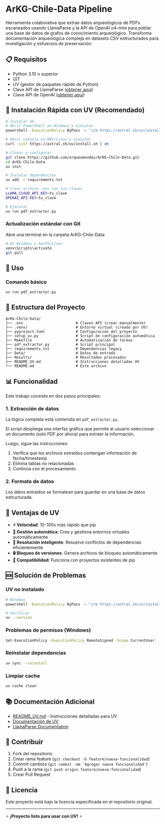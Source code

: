 # ArKG-Chile-Data Pipeline

Herramienta colaborativa que extrae datos arqueológicos de PDFs escaneados usando LlamaParse y la API de OpenAI o4-mini para poblar una base de datos de grafos de conocimiento arqueológico. Transforma documentación arqueológica compleja en datasets CSV estructurados para investigación y esfuerzos de preservación.

## 📋 Requisitos

- Python 3.10 o superior  
- GIT
- UV (gestor de paquetes rápido de Python)
- Clave API de LlamaParse ([obtener aquí](https://cloud.llamaindex.ai/))
- Clave API de OpenAI ([obtener aquí](https://platform.openai.com/api-keys))

## 🚀 Instalación Rápida con UV (Recomendado)

```bash
# Instalar UV
# Abrir PowerShell en Windows y ejecutar
powershell -ExecutionPolicy ByPass -c "irm https://astral.sh/uv/install.ps1 | iex"

# Abrir consola en MAC/Linux y ejecutar
curl -LsSf https://astral.sh/uv/install.sh | sh

# Clonar y configurar
git clone https://github.com/arqueomendez/ArKG-Chile-Data.git
cd ArKG-Chile-Data
uv init

# Instalar dependencias
uv add -r requirements.txt

# Crear archivo .env con tus claves
LLAMA_CLOUD_API_KEY=tu_clave
OPENAI_API_KEY=tu_clave

# Ejecutar
uv run pdf_extractor.py
```

### Actualización estándar con Git
Abre una terminal en la carpeta ArKG-Chile-Data:
```bash
# En Windows y macOS/Linux
venv\Scripts\activate
git pull
```
## 🎯 Uso

### Comando básico
```bash
uv run pdf_extractor.py
```

## 📁 Estructura del Proyecto

```
ArKG-Chile-Data/
├── .env                        # Claves API (crear manualmente)
├── .venv/                      # Entorno virtual (creado por UV)
├── pyproject.toml              # Configuración del proyecto
├── setup_uv.py                 # Script de configuración automática
├── Makefile                    # Automatización de tareas
├── pdf_extractor.py            # Script principal
├── requirements.txt            # Dependencias legacy
├── Data/                       # Datos de entrada
├── Results/                    # Resultados procesados
├── README_UV.md                # Instrucciones detalladas UV
└── README.md                   # Este archivo
```

## 📊 Funcionalidad

Este trabajo consiste en dos pasos principales:

### 1. Extracción de datos
La lógica completa está contenida en `pdf_extractor.py`.

El script despliega una interfaz gráfica que permite al usuario seleccionar un documento (solo PDF por ahora) para extraer la información.

Luego, sigue las instrucciones:
1. Verifica que los archivos extraídos contengan información de fecha/timestamp
2. Elimina tablas no relacionadas
3. Continúa con el procesamiento

### 2. Formato de datos
Los datos extraídos se formatean para guardar en una base de datos estructurada.

## 🚀 Ventajas de UV

- **⚡ Velocidad**: 10-100x más rápido que pip
- **🔄 Gestión automática**: Crea y gestiona entornos virtuales automáticamente  
- **🔧 Resolución inteligente**: Resuelve conflictos de dependencias eficientemente
- **🔒 Bloqueo de versiones**: Genera archivos de bloqueo automáticamente
- **🔄 Compatibilidad**: Funciona con proyectos existentes de pip

## 🆘 Solución de Problemas

### UV no instalado
```bash
# Windows
powershell -ExecutionPolicy ByPass -c "irm https://astral.sh/uv/install.ps1 | iex"

# Verificar
uv --version
```

### Problemas de permisos (Windows)
```bash
Set-ExecutionPolicy -ExecutionPolicy RemoteSigned -Scope CurrentUser
```

### Reinstalar dependencias
```bash
uv sync --reinstall
```

### Limpiar cache
```bash
uv cache clean
```

## 📚 Documentación Adicional

- [README_UV.md](README_UV.md) - Instrucciones detalladas para UV
- [Documentación de UV](https://docs.astral.sh/uv/)
- [LlamaParse Documentation](https://docs.llamaindex.ai/)

## 🤝 Contribuir

1. Fork del repositorio
2. Crear rama feature (`git checkout -b feature/nueva-funcionalidad`)
3. Commit cambios (`git commit -am 'Agregar nueva funcionalidad'`)
4. Push a la rama (`git push origin feature/nueva-funcionalidad`)
5. Crear Pull Request

## 📄 Licencia

Este proyecto está bajo la licencia especificada en el repositorio original.

---

⭐ **¡Proyecto listo para usar con UV!** ⭐
